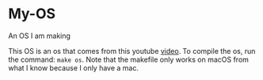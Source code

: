 # My-OS
An OS I am making

This OS is an os that comes from this youtube [video](https://www.youtube.com/watch?v=FaILnmUYS_U).
To compile the os, run the command: `make os`.
Note that the makefile only works on macOS from what I know because I only have a mac.
